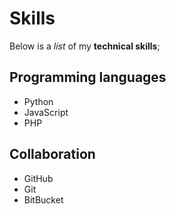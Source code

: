 # Skills

Below is a _list_ of my **technical skills**;

## Programming languages
- Python
- JavaScript
- PHP

## Collaboration
- GitHub
- Git
- BitBucket
